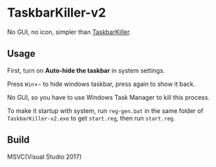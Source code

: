 # TaskbarKiller-v2

No GUI, no icon, simpler than [TaskbarKiller](https://github.com/DiscreteTom/TaskBarKiller).

## Usage

First, turn on **Auto-hide the taskbar** in system settings.

Press `Win`+`~` to hide windows taskbar, press again to show it back.

No GUI, so you have to use Windows Task Manager to kill this process.

To make it startup with system, run `reg-gen.bat` in the same folder of `TaskbarKiller-v2.exe` to get `start.reg`, then run `start.reg`.

## Build

MSVC(Visual Studio 2017)
